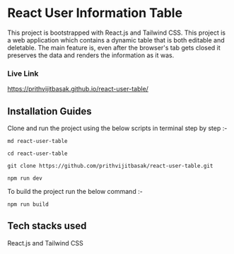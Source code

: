# React User Information Table

This project is bootstrapped with React.js and Tailwind CSS. This project is a web application which contains a dynamic table that is both editable and deletable. The main feature is, even after the browser's tab gets closed it preserves the data and renders the information as it was.

### __Live Link__
https://prithvijitbasak.github.io/react-user-table/

## Installation Guides

Clone and run the project using the below scripts in terminal step by step :-

```
md react-user-table 
```
```
cd react-user-table
```
```
git clone https://github.com/prithvijitbasak/react-user-table.git
```
```
npm run dev
```

To build the project run the below command :- 

```
npm run build
```

## Tech stacks used

React.js and Tailwind CSS
